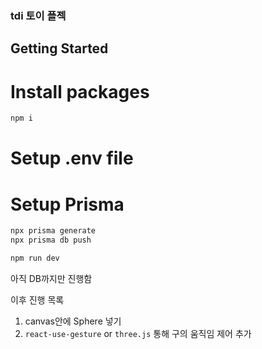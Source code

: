 ### tdi 토이 플젝

## Getting Started

# Install packages

```bash
npm i
```

# Setup .env file

# Setup Prisma

```bash
npx prisma generate
npx prisma db push
```

```bash
npm run dev
```

아직 DB까지만 진행함

이후 진행 목록
1. canvas안에 Sphere 넣기
2. `react-use-gesture` or `three.js` 통해 구의 움직임 제어 추가


